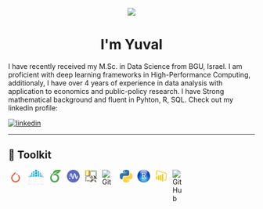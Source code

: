 <p align="center">
  <img src="https://media.giphy.com/media/v1.Y2lkPTc5MGI3NjExN2UwOGp3cDVrb3U4OWNrNXoxbm5sYXg1cjdsNG9saDhhZnl5YWRlbSZlcD12MV9pbnRlcm5hbF9naWZfYnlfaWQmY3Q9Zw/3ornk57KwDXf81rjWM/giphy.gif" width="256" />
  <br />
</p>
<h1 align="center">I'm Yuval</h1>

I have recently received my M.Sc. in Data Science from BGU, Israel. I am proficient with deep learning frameworks in High-Performance Computing, additionaly, I have over 4 years of experience in data analysis with application to economics and public-policy research. I have Strong mathematical background and fluent in Pyhton, R, SQL. Check out my linkedin profile: 

[<img src='https://cdn.jsdelivr.net/npm/simple-icons@3.0.1/icons/linkedin.svg' alt='linkedin' height='40'>](https://www.linkedin.com/in/yuval-levy-b6a276114/) 

---
## 🧰 Toolkit

<img align="left" alt="Pytorch" width="30px" src="https://github.com/Y-Levy/Y-Levy/blob/main/clipart4769276.png" style="padding-right:10px;" />
<img align="left" alt="SLURM" width="34px" src="https://github.com/Y-Levy/Y-Levy/blob/main/images-removebg-preview.png" style="padding-right:10px;" />
<img align="left" alt="Overleaf" width="26px" src="https://github.com/Y-Levy/Y-Levy/blob/main/overleaf-seeklogo.svg" style="padding-right:10px;" />
<img align="left" alt="neptune" width="26px" src="https://github.com/Y-Levy/Y-Levy/blob/main/2a702a8e2fb85465745d3097c4f5ad26.png" style="padding-right:10px;" />
<img align="left" alt="SQL" width="26px" src="https://github.com/Y-Levy/Y-Levy/blob/main/sql.png" style="padding-right:10px;" />
<img align="left" alt="Git" width="26px" src="https://cdn.jsdelivr.net/gh/devicons/devicon/icons/git/git-original.svg" style="padding-right:10px;" />
<img align="left" alt="Python" width="26px" src="https://github.com/Y-Levy/Y-Levy/blob/main/python.png" style="padding-right:10px;" />
<img align="left" alt="R" width="26px" src="https://github.com/Y-Levy/Y-Levy/blob/main/rstudio.png" style="padding-right:10px;" />
<img align="left" alt="PowerBI" width="26px" src="https://github.com/Y-Levy/Y-Levy/blob/main/klipartz.com.png" style="padding-right:10px;" />
<img align="left" alt="GitHub" width="26px" src="https://user-images.githubusercontent.com/3369400/139447912-e0f43f33-6d9f-45f8-be46-2df5bbc91289.png" style="padding-right:10px;" />
<br />
